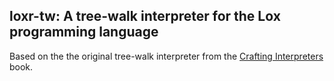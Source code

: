 ## loxr-tw: A tree-walk interpreter for the Lox programming language

Based on the the original tree-walk interpreter from the [Crafting Interpreters](https://craftinginterpreters.com/)
book.
